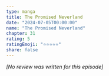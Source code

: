 ```yaml
---
type: manga
title: The Promised Neverland
date: "2024-07-05T00:00:00"
name: "The Promised Neverland"
chapter: 31
rating: 5
ratingEmoji: "⭐️⭐️⭐️⭐️⭐️"
share: false
---
```


_[No review was written for this episode]_